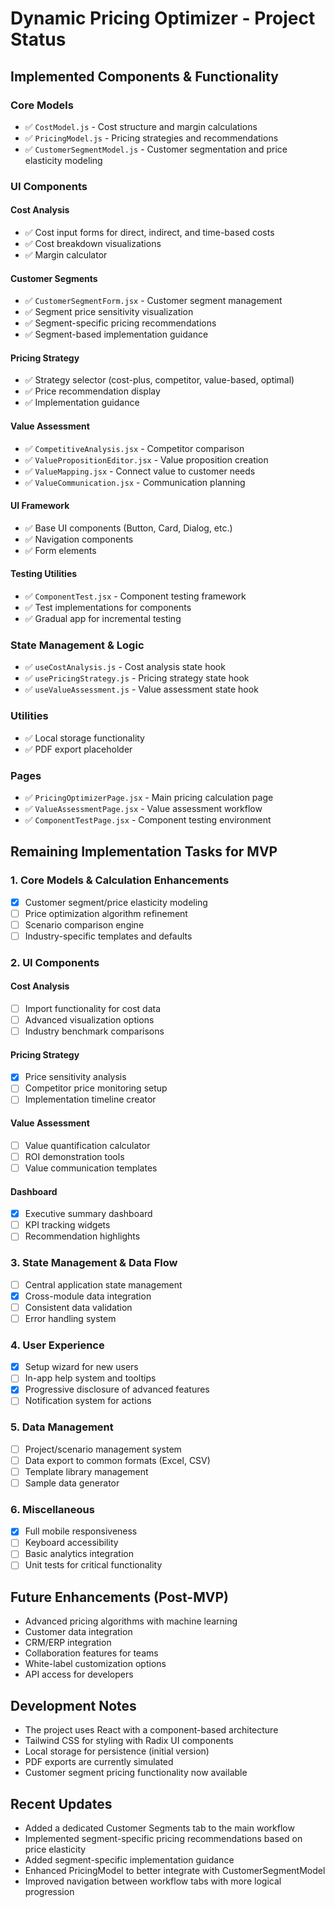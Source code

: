 # Dynamic Pricing Optimizer - Project Status

## Implemented Components & Functionality

### Core Models
- ✅ `CostModel.js` - Cost structure and margin calculations
- ✅ `PricingModel.js` - Pricing strategies and recommendations
- ✅ `CustomerSegmentModel.js` - Customer segmentation and price elasticity modeling

### UI Components
#### Cost Analysis
- ✅ Cost input forms for direct, indirect, and time-based costs
- ✅ Cost breakdown visualizations
- ✅ Margin calculator

#### Customer Segments
- ✅ `CustomerSegmentForm.jsx` - Customer segment management
- ✅ Segment price sensitivity visualization
- ✅ Segment-specific pricing recommendations
- ✅ Segment-based implementation guidance

#### Pricing Strategy
- ✅ Strategy selector (cost-plus, competitor, value-based, optimal)
- ✅ Price recommendation display
- ✅ Implementation guidance

#### Value Assessment
- ✅ `CompetitiveAnalysis.jsx` - Competitor comparison
- ✅ `ValuePropositionEditor.jsx` - Value proposition creation
- ✅ `ValueMapping.jsx` - Connect value to customer needs
- ✅ `ValueCommunication.jsx` - Communication planning

#### UI Framework
- ✅ Base UI components (Button, Card, Dialog, etc.)
- ✅ Navigation components
- ✅ Form elements

#### Testing Utilities
- ✅ `ComponentTest.jsx` - Component testing framework
- ✅ Test implementations for components
- ✅ Gradual app for incremental testing

### State Management & Logic
- ✅ `useCostAnalysis.js` - Cost analysis state hook
- ✅ `usePricingStrategy.js` - Pricing strategy state hook
- ✅ `useValueAssessment.js` - Value assessment state hook

### Utilities
- ✅ Local storage functionality
- ✅ PDF export placeholder

### Pages
- ✅ `PricingOptimizerPage.jsx` - Main pricing calculation page
- ✅ `ValueAssessmentPage.jsx` - Value assessment workflow
- ✅ `ComponentTestPage.jsx` - Component testing environment

## Remaining Implementation Tasks for MVP

### 1. Core Models & Calculation Enhancements
- [x] Customer segment/price elasticity modeling
- [ ] Price optimization algorithm refinement
- [ ] Scenario comparison engine
- [ ] Industry-specific templates and defaults

### 2. UI Components
#### Cost Analysis
- [ ] Import functionality for cost data
- [ ] Advanced visualization options
- [ ] Industry benchmark comparisons

#### Pricing Strategy
- [x] Price sensitivity analysis
- [ ] Competitor price monitoring setup
- [ ] Implementation timeline creator

#### Value Assessment
- [ ] Value quantification calculator
- [ ] ROI demonstration tools
- [ ] Value communication templates

#### Dashboard
- [x] Executive summary dashboard
- [ ] KPI tracking widgets
- [ ] Recommendation highlights

### 3. State Management & Data Flow
- [ ] Central application state management
- [x] Cross-module data integration
- [ ] Consistent data validation
- [ ] Error handling system

### 4. User Experience
- [x] Setup wizard for new users
- [ ] In-app help system and tooltips
- [x] Progressive disclosure of advanced features
- [ ] Notification system for actions

### 5. Data Management
- [ ] Project/scenario management system
- [ ] Data export to common formats (Excel, CSV)
- [ ] Template library management
- [ ] Sample data generator

### 6. Miscellaneous
- [x] Full mobile responsiveness
- [ ] Keyboard accessibility
- [ ] Basic analytics integration
- [ ] Unit tests for critical functionality

## Future Enhancements (Post-MVP)
- Advanced pricing algorithms with machine learning
- Customer data integration
- CRM/ERP integration
- Collaboration features for teams
- White-label customization options
- API access for developers

## Development Notes
- The project uses React with a component-based architecture
- Tailwind CSS for styling with Radix UI components
- Local storage for persistence (initial version)
- PDF exports are currently simulated
- Customer segment pricing functionality now available

## Recent Updates
- Added a dedicated Customer Segments tab to the main workflow
- Implemented segment-specific pricing recommendations based on price elasticity
- Added segment-specific implementation guidance
- Enhanced PricingModel to better integrate with CustomerSegmentModel
- Improved navigation between workflow tabs with more logical progression